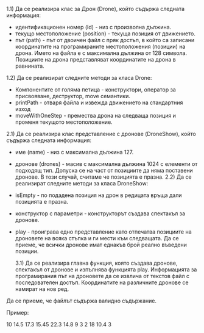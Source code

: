 1.1) Да се реализира клас за Дрон (Drone), който съдържа следната информация:

- идентификационен номер (Id) - низ с произволна дължина.
- текущо местоположение (position) - текуща позиция от движението.
- път (path) - път от двоичен файл с пряк достъп, в който са записани координатите на програмираните местоположения (позиции) на дрона. Името на файла е с максимална дължина от 128 символа. Позициите на дрона представляват координатите на дрона в равнината.

1.2) Да се реализират следните методи за класа Drone:

- Компонентите от голяма петица - конструктори, оператор за присвояване, деструктор, move семантики.
- printPath - отваря файла и извежда движението на стандартния изход
- moveWithOneStep - премества дрона на следваща позиция и променя текущото местоположение.

2.1) Да се реализира клас представление с дронове (DroneShow), който съдържа следната информация:

- име (name) - низ с максимална дължина 127.
- дронове (drones) - масив с максимална дължина 1024 с елементи от подходящ тип. Допуска се на част от позициите да няма поставени дронове. В този случай, считаме че позицията е празна.
  2.2) Да се реализират следните методи за класа DroneShow:
- isEmpty - по подадена позиция на дрон в редицата връща дали позицията е празна.
- конструктор с параметри - конструкторът създава спектакъл за дронове.
- play - проиграва едно представление като отпечатва позициите на дроновете на всяка стъпка и ги мести към следващата. Да се приеме, че всички дронове имат еднакъв брой реално въведени позиции.

  3.1) Да се реализира главна функция, която създава дронове, спектакъл от дронове и изпълнява функцията play. Информацията за програмирания път на дроновете да се извлича от текстов файл с последователен достъп. Координатите на различните дронове се намират на нов ред.

Да се приеме, че файлът съдържа валидно съдържание.

Пример:

10 14.5 17.3 15.45 22.3 14.8
9 3 2 18 10.4 3
